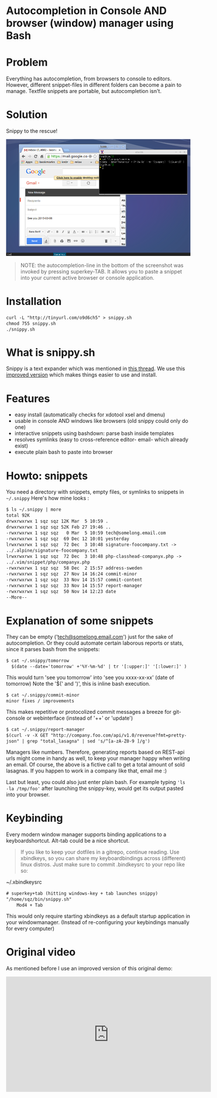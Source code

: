 Autocompletion in Console AND browser (window) manager using Bash
=================================================================

# Problem 

Everything has autocompletion, from browsers to console to editors.
However, different snippet-files in different folders can become a pain to manage.
Textfile snippets are portable, but autocompletion isn't.

# Solution

Snippy to the rescue!

<img alt="snippy autocompletion across browser console editor using bash and xdotool" src="res/snippy.png"/>

> NOTE: the autocompletion-line in the bottom of the screenshot was invoked by pressing superkey-TAB.
> It allows you to paste a snippet into your current active browser or console application.

# Installation

    curl -L "http://tinyurl.com/o9d6ch5" > snippy.sh 
    chmod 755 snippy.sh
    ./snippy.sh

# What is snippy.sh

Snippy is a text expander which was mentioned in [this thread](https://bbs.archlinux.org/viewtopic.php?id=71938).
We use this [improved version](https://gist.github.com/coderofsalvation/46549e3788ade2f3a938) which makes things easier to use and install.

# Features

* easy install (automatically checks for xdotool xsel and dmenu)
* usable in console AND windows like browsers (old snippy could only do one)
* interactive snippets using bashdown: parse bash inside templates
* resolves symlinks (easy to cross-reference editor- email- which already exist)
* execute plain bash to paste into browser

# Howto: snippets

You need a directory with snippets, empty files, or symlinks to snippets in `~/.snippy`
Here's how mine looks :

    $ ls ~/.snippy | more
    total 92K
    drwxrwxrwx 1 sqz sqz 12K Mar  5 10:59 .
    drwxrwxrwx 1 sqz sqz 52K Feb 27 19:46 ..
    -rwxrwxrwx 1 sqz sqz   0 Mar  5 10:59 tech@somelong.email.com
    -rwxrwxrwx 1 sqz sqz  69 Dec 12 10:01 yesterday
    lrwxrwxrwx 1 sqz sqz  72 Dec  3 10:48 signature-foocompany.txt -> ../.alpine/signature-foocompany.txt
    lrwxrwxrwx 1 sqz sqz  72 Dec  3 10:48 php-classhead-companyx.php -> ../.vim/snippet/php/companyx.php
    -rwxrwxrwx 1 sqz sqz  58 Dec  2 15:57 address-sweden
    -rwxrwxrwx 1 sqz sqz  27 Nov 14 16:24 commit-minor
    -rwxrwxrwx 1 sqz sqz  33 Nov 14 15:57 commit-content
    -rwxrwxrwx 1 sqz sqz  33 Nov 14 15:57 report-manager
    -rwxrwxrwx 1 sqz sqz  50 Nov 14 12:23 date
    --More--

# Explanation of some snippets

They can be empty ('tech@somelong.email.com') just for the sake of autocompletion.
Or they could automate certain laborous reports or stats, since it parses bash from the snippets:

    $ cat ~/.snippy/tomorrow 
      $(date --date='tomorrow' +'%Y-%m-%d' | tr '[:upper:]' '[:lower:]' )

This would turn 'see you tomorrow' into 'see you xxxx-xx-xx' (date of tomorrow)
Note the '$(' and ')', this is inline bash execution.


    $ cat ~/.snippy/commit-minor 
    minor fixes / improvements

This makes repetitive or protocolized commit messages a breeze for git-console or webinterface (instead of '++' or 'update')

    $ cat ~/.snippy/report-manager
    $(curl -v -X GET "http://company.foo.com/api/v1.0/revenue?fmt=pretty-json" | grep "total_lasagna" | sed 's/^[a-zA-Z0-9 ]/g')

Managers like numbers.
Therefore, generating reports based on REST-api urls might come in handy as well, to keep your manager happy when writing an email.
Of course, the above is a fictive call to get a total amount of sold lasagnas.
If you happen to work in a company like that, email me :)

Last but least, you could also just enter plain bash.
For example typing `'ls -la /tmp/foo'` after launching the snippy-key, would get its output pasted into your browser.


# Keybinding

Every modern window manager supports binding applications to a keyboardshortcut.
Alt-tab could be a nice shortcut.

> If you like to keep your dotfiles in a gitrepo, continue reading.
> Use xbindkeys, so you can share my keyboardbindings across (different) linux distros.
> Just make sure to commit .bindkeysrc to your repo like so:

~/.xbindkeysrc

    # superkey+tab (hitting windows-key + tab launches snippy)
    "/home/sqz/bin/snippy.sh"
        Mod4 + Tab

This would only require starting xbindkeys as a default startup application in your windowmanager.
(Instead of re-configuring your keybindings manually for every computer)

# Original video

As mentioned before I use an improved version of this original demo:

<iframe width="560" height="315" src="https://www.youtube.com/embed/90xoathBYfk" frameborder="0" allowfullscreen></iframe>

